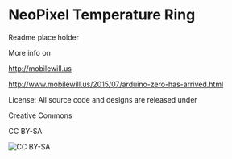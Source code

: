 NeoPixel Temperature Ring
================

Readme place holder

More info on

http://mobilewill.us


http://www.mobilewill.us/2015/07/arduino-zero-has-arrived.html



License: All source code and designs are released under 

Creative Commons 

CC BY-SA

![CC BY-SA](http://i.creativecommons.org/l/by-sa/3.0/88x31.png)
